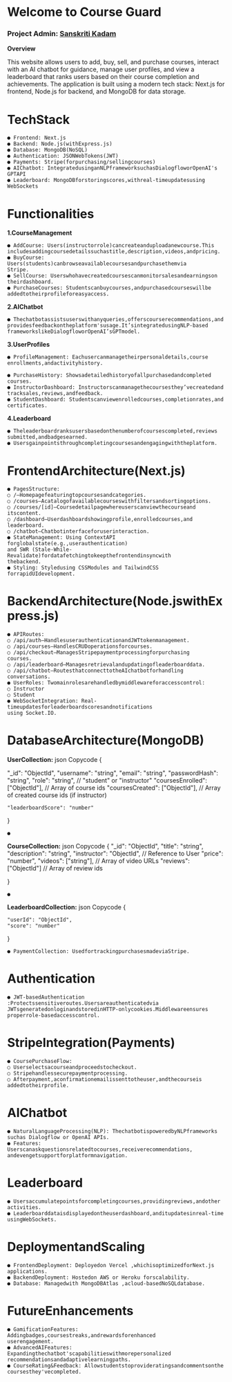 # Welcome to Course Guard

### Project Admin: [Sanskriti Kadam](https://github.com/Sanskriti1102)


**Overview**

This website allows users to add, buy, sell, and purchase courses, interact with an AI chatbot for guidance, manage user profiles, and view a leaderboard that ranks users based on their course completion and achievements. The application is built using a modern tech stack: Next.js for frontend, Node.js for backend, and MongoDB for data storage.

# TechStack

```
● Frontend: Next.js
● Backend: Node.js(withExpress.js)
● Database: MongoDB(NoSQL)
● Authentication: JSONWebTokens(JWT)
● Payments: Stripe(forpurchasing/sellingcourses)
● AIChatbot: IntegratedusinganNLPframeworksuchasDialogfloworOpenAI's
GPTAPI
● Leaderboard: MongoDBforstoringscores,withreal-timeupdatesusing
WebSockets
```
# Functionalities

**1.CourseManagement**

```
● AddCourse: Users(instructorrole)cancreateanduploadanewcourse.This
includesaddingcoursedetailssuchastitle,description,videos,andpricing.
● BuyCourse: Users(students)canbrowseavailablecoursesandpurchasethemvia
Stripe.
● SellCourse: Userswhohavecreatedcoursescanmonitorsalesandearningson
theirdashboard.
● PurchaseCourses: Studentscanbuycourses,andpurchasedcourseswillbe
addedtotheirprofileforeasyaccess.
```
**2.AIChatbot**

```
● Thechatbotassistsuserswithanyqueries,offerscourserecommendations,and
providesfeedbackontheplatform'susage.It’sintegratedusingNLP-based
frameworkslikeDialogfloworOpenAI’sGPTmodel.
```
**3.UserProfiles**

```
● ProfileManagement: Eachusercanmanagetheirpersonaldetails,course
enrollments,andactivityhistory.
```

```
● PurchaseHistory: Showsadetailedhistoryofallpurchasedandcompleted
courses.
● InstructorDashboard: Instructorscanmanagethecoursesthey’vecreatedand
tracksales,reviews,andfeedback.
● StudentDashboard: Studentscanviewenrolledcourses,completionrates,and
certificates.
```
**4.Leaderboard**

```
● Theleaderboardranksusersbasedonthenumberofcoursescompleted,reviews
submitted,andbadgesearned.
● Usersgainpointsthroughcompletingcoursesandengagingwiththeplatform.
```
# FrontendArchitecture(Next.js)

```
● PagesStructure:
○ /–Homepagefeaturingtopcoursesandcategories.
○ /courses–Acatalogofavailablecourseswithfiltersandsortingoptions.
○ /courses/[id]–Coursedetailpagewhereuserscanviewthecourseand
itscontent.
○ /dashboard–Userdashboardshowingprofile,enrolledcourses,and
leaderboard.
○ /chatbot–Chatbotinterfaceforuserinteraction.
● StateManagement: Using ContextAPI forglobalstate(e.g.,userauthentication)
and SWR (Stale-While-Revalidate)fordatafetchingtokeepthefrontendinsyncwith
thebackend.
● Styling: Styledusing CSSModules and TailwindCSS forrapidUIdevelopment.
```
# BackendArchitecture(Node.jswithExpress.js)

```
● APIRoutes:
○ /api/auth–HandlesuserauthenticationandJWTtokenmanagement.
○ /api/courses–HandlesCRUDoperationsforcourses.
○ /api/checkout–ManagesStripepaymentprocessingforpurchasing
courses.
○ /api/leaderboard–Managesretrievalandupdatingofleaderboarddata.
○ /api/chatbot–RoutesthatconnecttotheAIchatbotforhandling
conversations.
● UserRoles: Twomainrolesarehandledbymiddlewareforaccesscontrol:
○ Instructor
○ Student
● WebSocketIntegration: Real-timeupdatesforleaderboardscoresandnotifications
using Socket.IO.
```

# DatabaseArchitecture(MongoDB)

**UserCollection:**
json
Copycode
{

"_id": "ObjectId",
"username": "string",
"email": "string",
"passwordHash": "string",
"role": "string", // "student" or "instructor"
"coursesEnrolled": ["ObjectId"], // Array of course ids
"coursesCreated": ["ObjectId"], // Array of created course ids (if
instructor)

```
"leaderboardScore": "number"
```
}

```
●
```
**CourseCollection:**
json
Copycode
{
"_id": "ObjectId",
"title": "string",
"description": "string",
"instructor": "ObjectId", // Reference to User
"price": "number",
"videos": ["string"], // Array of video URLs
"reviews": ["ObjectId"] // Array of review ids

}

```
●
```
**LeaderboardCollection:**
json
Copycode
{

```
"userId": "ObjectId",
"score": "number"
```
}

```
● PaymentCollection: UsedfortrackingpurchasesmadeviaStripe.
```

# Authentication

```
● JWT-basedAuthentication :Protectssensitiveroutes.Usersareauthenticatedvia
JWTsgeneratedonloginandstoredinHTTP-onlycookies.Middlewareensures
properrole-basedaccesscontrol.
```
# StripeIntegration(Payments)

```
● CoursePurchaseFlow:
○ Userselectsacourseandproceedstocheckout.
○ Stripehandlessecurepaymentprocessing.
○ Afterpayment,aconfirmationemailissenttotheuser,andthecourseis
addedtotheirprofile.
```
# AIChatbot

```
● NaturalLanguageProcessing(NLP): ThechatbotispoweredbyNLPframeworks
suchas Dialogflow or OpenAI APIs.
● Features: Userscanaskquestionsrelatedtocourses,receiverecommendations,
andevengetsupportforplatformnavigation.
```
# Leaderboard

```
● Usersaccumulatepointsforcompletingcourses,providingreviews,andother
activities.
● Leaderboarddataisdisplayedontheuserdashboard,anditupdatesinreal-time
usingWebSockets.
```
# DeploymentandScaling

```
● FrontendDeployment: Deployedon Vercel ,whichisoptimizedforNext.js
applications.
● BackendDeployment: Hostedon AWS or Heroku forscalability.
● Database: Managedwith MongoDBAtlas ,acloud-basedNoSQLdatabase.
```

# FutureEnhancements

```
● GamificationFeatures: Addingbadges,coursestreaks,andrewardsforenhanced
userengagement.
● AdvancedAIFeatures: Expandingthechatbot'scapabilitieswithmorepersonalized
recommendationsandadaptivelearningpaths.
● CourseRating&Feedback: Allowstudentstoprovideratingsandcommentsonthe
coursesthey'vecompleted.
```

